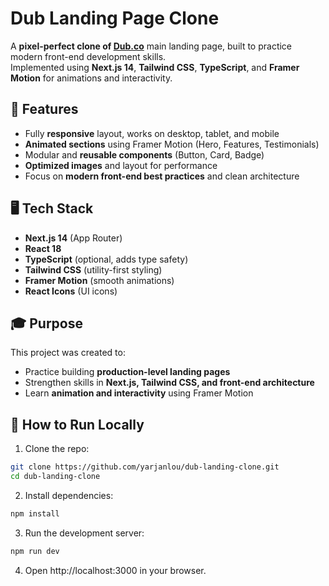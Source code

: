 # Dub Landing Page Clone

A **pixel-perfect clone of [Dub.co](https://dub.co)** main landing page, built to practice modern front-end development skills.  
Implemented using **Next.js 14**, **Tailwind CSS**, **TypeScript**, and **Framer Motion** for animations and interactivity.

## 🚀 Features

- Fully **responsive** layout, works on desktop, tablet, and mobile  
- **Animated sections** using Framer Motion (Hero, Features, Testimonials)  
- Modular and **reusable components** (Button, Card, Badge)  
- **Optimized images** and layout for performance  
- Focus on **modern front-end best practices** and clean architecture  


## 🖥️ Tech Stack

- **Next.js 14** (App Router)  
- **React 18**  
- **TypeScript** (optional, adds type safety)  
- **Tailwind CSS** (utility-first styling)  
- **Framer Motion** (smooth animations)  
- **React Icons** (UI icons) 

## 🎓 Purpose

This project was created to:

- Practice building **production-level landing pages**  
- Strengthen skills in **Next.js, Tailwind CSS, and front-end architecture**  
- Learn **animation and interactivity** using Framer Motion  

## 📌 How to Run Locally

1. Clone the repo:

```bash
git clone https://github.com/yarjanlou/dub-landing-clone.git
cd dub-landing-clone
```

2. Install dependencies:

```bash
npm install
```

3. Run the development server:

```bash
npm run dev
```

4. Open http://localhost:3000 in your browser.